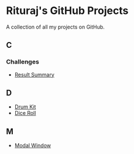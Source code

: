 # Rituraj's GitHub Projects
A collection of all my projects on GitHub.
## C
### Challenges
- <a href="https://github.com/Rituraj27/Frontent-Mentored-Result-Summary">Result Summary</a>
## D
- <a href="https://github.com/Rituraj27/Drum-Kit">Drum Kit</a>
- <a href="https://github.com/Rituraj27/Dice-Roll">Dice Roll</a>
## M
- <a href="https://github.com/Rituraj27/Modal-Window">Modal Window</a>
